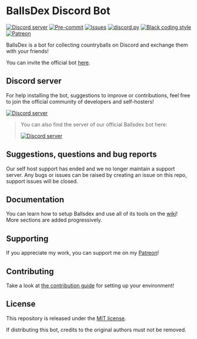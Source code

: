 # BallsDex Discord Bot

[![Discord server](https://discordapp.com/api/guilds/1049118743101452329/embed.png)](https://discord.gg/Qn2Rkdkxwc)
[![Pre-commit](https://github.com/laggron42/BallsDex-DiscordBot/actions/workflows/pre-commit.yml/badge.svg)](https://github.com/laggron42/BallsDex-DiscordBot/actions/workflows/pre-commit.yml)
[![Issues](https://img.shields.io/github/issues/laggron42/BallsDex-DiscordBot)](https://github.com/laggron42/BallsDex-DiscordBot/issues)
[![discord.py](https://img.shields.io/badge/discord-py-blue.svg)](https://github.com/Rapptz/discord.py)
[![Black coding style](https://img.shields.io/badge/code%20style-black-000000.svg)](https://github.com/ambv/black)
[![Patreon](https://img.shields.io/badge/Patreon-donate-orange.svg)](https://patreon.com/retke)

BallsDex is a bot for collecting countryballs on Discord and exchange them with your friends!

You can invite the official bot [here](https://discord.com/api/oauth2/authorize?client_id=999736048596816014&permissions=537193536&scope=bot%20applications.commands).

## Discord server

For help installing the bot, suggestions to improve or contributions, feel free to join the official community of developers and self-hosters!

[![Discord server](https://discord.com/api/guilds/1255250024741212262/embed.png?style=banner3)](https://discord.gg/PKKhee4fvy)

> You can also find the server of our official Ballsdex bot here:
> 
> [![Discord server](https://discord.com/api/guilds/1049118743101452329/embed.png?style=banner2)](https://discord.gg/Qn2Rkdkxwc)

## Suggestions, questions and bug reports

Our self host support has ended and we no longer maintain a support server. Any bugs or issues can be raised by creating an issue on this repo, support issues will be closed.

## Documentation

You can learn how to setup Ballsdex and use all of its tools on the
[wiki](https://github.com/laggron42/BallsDex-Discordbot/wiki/)!
More sections are added progressively.

## Supporting

If you appreciate my work, you can support me on my [Patreon](https://patreon.com/retke)!

## Contributing

Take a look at [the contribution guide](CONTRIBUTING.md) for setting up your environment!

## License

This repository is released under the [MIT license](https://opensource.org/licenses/MIT).

If distributing this bot, credits to the original authors must not be removed.
